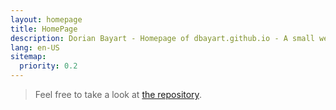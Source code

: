```yaml
---
layout: homepage
title: HomePage
description: Dorian Bayart - Homepage of dbayart.github.io - A small website made from scratch to learn and discover new technologies, languages, libraries
lang: en-US
sitemap:
  priority: 0.2
---
```




> Feel free to take a look at [the repository](https://github.com/dbayart/dbayart.github.io).

